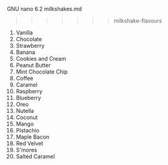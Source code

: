   GNU nano 6.2                 milkshakes.md                         
>>>>>>> milkshake-flavours
1. Vanilla
2. Chocolate
3. Strawberry
4. Banana
5. Cookies and Cream
6. Peanut Butter
7. Mint Chocolate Chip
8. Coffee
9. Caramel
10. Raspberry
11. Blueberry
12. Oreo
13. Nutella
14. Coconut
15. Mango
16. Pistachio
17. Maple Bacon
18. Red Velvet
19. S'mores
20. Salted Caramel
